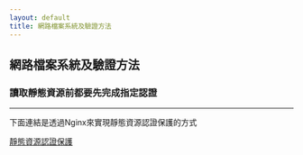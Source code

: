 ```yaml
---
layout: default
title: 網路檔案系統及驗證方法
---
```

## 網路檔案系統及驗證方法

### 讀取靜態資源前都要先完成指定認證

---

下面連結是透過Nginx來實現靜態資源認證保護的方式

[靜態資源認證保護](https://hsu-wen-i.medium.com/%E9%9D%9C%E6%85%8B%E8%B3%87%E6%BA%90%E8%AA%8D%E8%AD%89%E4%BF%9D%E8%AD%B7-e0cd50b6db58)